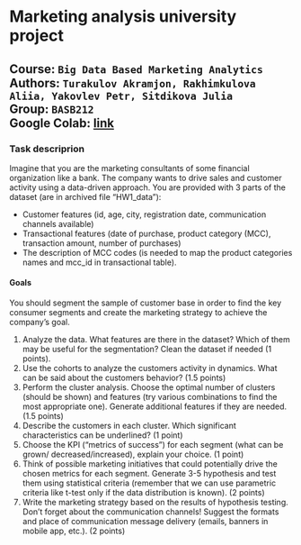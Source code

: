 # Marketing analysis university project

__Course:__ `Big Data Based Marketing Analytics`  
__Authors:__ `Turakulov Akramjon, Rakhimkulova Aliia, Yakovlev Petr, Sitdikova Julia`  
__Group:__ `BASB212 `   
__Google Colab:__ [link](https://colab.research.google.com/drive/1QHwj5Zosj_PHnTROC8BFQCLs8lpmOUZH?usp=sharing)
-------
### Task descriprion

Imagine that you are the marketing consultants of some financial organization like a bank. The
company wants to drive sales and customer activity using a data-driven approach.
You are provided with 3 parts of the dataset (are in archived file “HW1_data”):
- Customer features (id, age, city, registration date, communication channels available)
- Transactional features (date of purchase, product category (MCC), transaction amount, number of purchases)
- The description of MCC codes (is needed to map the product categories names and mcc_id in transactional table).

#### Goals
You should segment the sample of customer base in order to find the key consumer segments and create the marketing strategy to achieve the company’s goal.  
1. Analyze the data. What features are there in the dataset? Which of them may be useful for the segmentation? Clean the dataset if needed (1 points).
2. Use the cohorts to analyze the customers activity in dynamics. What can be said about the customers behavior? (1.5 points)
3. Perform the cluster analysis. Choose the optimal number of clusters (should be shown) and features (try various combinations to find the most appropriate one). Generate additional features if they are needed. (1.5 points)
4. Describe the customers in each cluster. Which significant characteristics can be underlined? (1 point)
5. Choose the KPI (“metrics of success”) for each segment (what can be grown/ decreased/increased), explain your choice. (1 point)
6. Think of possible marketing initiatives that could potentially drive the chosen metrics for each segment. Generate 3-5 hypothesis and test them using statistical criteria (remember that we can use parametric criteria like t-test only if the data distribution is known). (2 points)
7. Write the marketing strategy based on the results of hypothesis testing. Don’t forget about the communication channels! Suggest the formats and place of communication message delivery (emails, banners in mobile app, etc.). (2 points)
